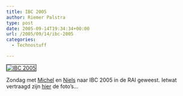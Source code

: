 ```yaml
---
title: IBC 2005
author: Riemer Palstra
type: post
date: 2005-09-14T19:34:34+00:00
url: /2005/09/14/ibc-2005
categories:
  - Technostuff

---
```

[<img data-recalc-dims="1" decoding="async" src="https://i0.wp.com/www.palstra.com/images/front/ibc2005.jpg?w=1100&#038;ssl=1" alt="IBC 2005" border="1" />][1]

Zondag met [Michel][2] en [Niels][3] naar IBC 2005 in de RAI geweest. Ietwat vertraagd zijn [hier][1] de foto&#8217;s&#8230;

 [1]: http://gallery.palstra.com/ibc2005/
 [2]: http://www.beat2.nl/
 [3]: http://www.fusix.nl/